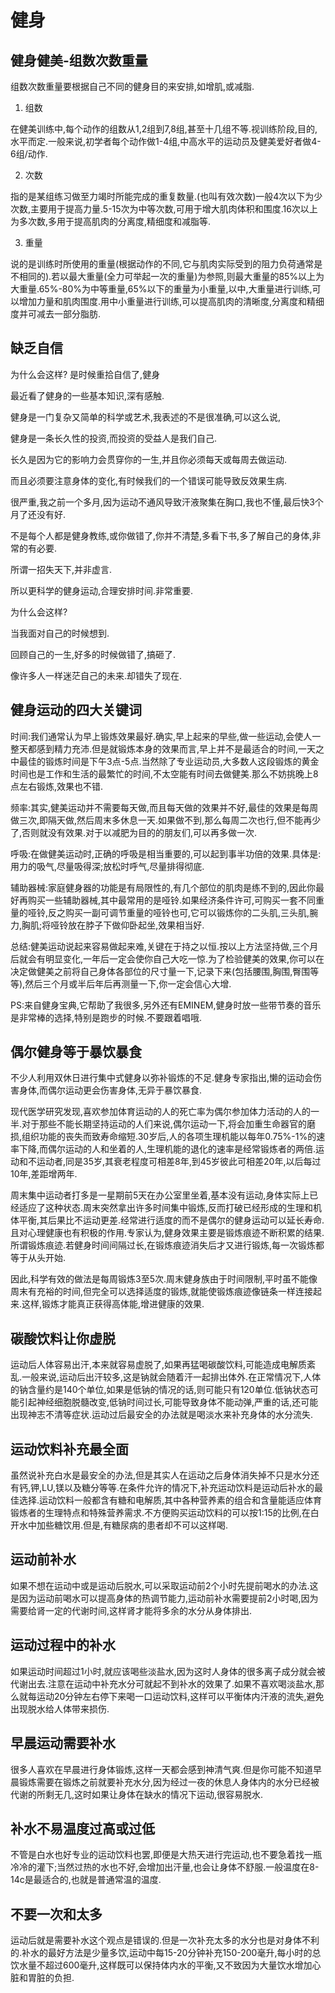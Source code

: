 # 健身

## 健身健美-组数次数重量

组数次数重量要根据自己不同的健身目的来安排,如增肌,或减脂.

1. 组数

在健美训练中,每个动作的组数从1,2组到7,8组,甚至十几组不等.视训练阶段,目的,水平而定.一般来说,初学者每个动作做1-4组,中高水平的运动员及健美爱好者做4-6组/动作.

2. 次数

指的是某组练习做至力竭时所能完成的重复数量.(也叫有效次数)一般4次以下为少次数,主要用于提高力量.5-15次为中等次数,可用于增大肌肉体积和围度.16次以上为多次数,多用于提高肌肉的分离度,精细度和减脂等.

3. 重量

说的是训练时所使用的重量(根据动作的不同,它与肌肉实际受到的阻力负荷通常是不相同的).若以最大重量(全力可举起一次的重量)为参照,则最大重量的85%以上为大重量.65%-80%为中等重量,65%以下的重量为小重量,以中,大重量进行训练,可以增加力量和肌肉围度.用中小重量进行训练,可以提高肌肉的清晰度,分离度和精细度并可减去一部分脂肪.



## 缺乏自信

为什么会这样? 是时候重拾自信了,健身

最近看了健身的一些基本知识,深有感触.

健身是一门复杂又简单的科学或艺术,我表述的不是很准确,可以这么说,

健身是一条长久性的投资,而投资的受益人是我们自己.

长久是因为它的影响力会贯穿你的一生,并且你必须每天或每周去做运动.

而且必须要注意身体的变化,有时候我们的一个错误可能导致反效果生病.

很严重,我之前一个多月,因为运动不通风导致汗液聚集在胸口,我也不懂,最后快3个月了还没有好.

不是每个人都是健身教练,或你做错了,你并不清楚,多看下书,多了解自己的身体,非常的有必要.

所谓一招失天下,并非虚言.

所以更科学的健身运动,合理安排时间.非常重要.

为什么会这样?

当我面对自己的时候想到.

回顾自己的一生,好多的时候做错了,搞砸了.

像许多人一样迷茫自己的未来.却错失了现在.



## 健身运动的四大关键词

时间:我们通常认为早上锻炼效果最好.确实,早上起来的早些,做一些运动,会使人一整天都感到精力充沛.但是就锻炼本身的效果而言,早上并不是最适合的时间,一天之中最佳的锻炼时间是下午3点-5点.当然除了专业运动员,大多数人这段锻炼的黄金时间也是工作和生活的最繁忙的时间,不太空能有时间去做健美.那么不妨挑晚上8点左右锻炼,效果也不错.

频率:其实,健美运动并不需要每天做,而且每天做的效果并不好,最佳的效果是每周做三次,即隔天做,然后周末多休息一天.如果做不到,那么每周二次也行,但不能再少了,否则就没有效果.对于以减肥为目的的朋友们,可以再多做一次.

呼吸:在做健美运动时,正确的呼吸是相当重要的,可以起到事半功倍的效果.具体是:用力的吸气,尽量吸得深;放松时呼气,尽量排得彻底.

辅助器械:家庭健身器的功能是有局限性的,有几个部位的肌肉是练不到的,因此你最好再购买一些辅助器械,其中最常用的是哑铃.如果经济条件许可,可购买一套不同重量的哑铃,反之购买一副可调节重量的哑铃也可,它可以锻炼你的二头肌,三头肌,腕力,胸肌;将哑铃放在脖子下做仰卧起坐,效果相当好.

总结:健美运动说起来容易做起来难,关键在于持之以恒.按以上方法坚持做,三个月后就会有明显变化,一年后一定会使你自己大吃一惊.为了检验健美的效果,你可以在决定做健美之前将自己身体各部位的尺寸量一下,记录下来(包括腰围,胸围,臀围等等),然后三个月或半后年后再测量一下,你一定会信心大增.

PS:来自健身宝典,它帮助了我很多,另外还有EMINEM,健身时放一些带节奏的音乐是非常棒的选择,特别是跑步的时候.不要跟着唱哦.

## 偶尔健身等于暴饮暴食

不少人利用双休日进行集中式健身以弥补锻炼的不足.健身专家指出,懒的运动会伤害身体,而偶尔运动更会伤害身体,无异于暴饮暴食.

现代医学研究发现,喜欢参加体育运动的人的死亡率为偶尔参加体力活动的人的一半.对于那些不能长期坚持运动的人们来说,偶尔运动一下,将会加重生命器官的磨损,组织功能的丧失而致寿命缩短.30岁后,人的各项生理机能以每年0.75%-1%的速率下降,而偶尔运动的人和坐着的人,生理机能的退化的速率是经常锻炼者的两倍.运动和不运动者,同是35岁,其衰老程度可相差8年,到45岁彼此可相差20年,以后每过10年,差距增两年.

周末集中运动者打多是一星期前5天在办公室里坐着,基本没有运动,身体实际上已经适应了这种状态.周末突然拿出许多时间集中锻炼,反而打破已经形成的生理和机体平衡,其后果比不运动更差.经常进行适度的而不是偶尔的健身运动可以延长寿命.且对心理健康也有积极的作用.专家认为,健身效果主要是锻炼痕迹不断积累的结果.所谓锻炼痕迹.若健身时间间隔过长,在锻炼痕迹消失后才又进行锻炼,每一次锻炼都等于从头开始.

因此,科学有效的做法是每周锻炼3至5次.周末健身族由于时间限制,平时虽不能像周末有充裕的时间,但完全可以选择适度的锻炼,就能使锻炼痕迹像链条一样连接起来.这样,锻炼才能真正获得高体能,增进健康的效果.

## 碳酸饮料让你虚脱

运动后人体容易出汗,本来就容易虚脱了,如果再猛喝碳酸饮料,可能造成电解质紊乱.一般来说,运动后出汗较多,这是钠就会随着汗一起排出体外.在正常情况下,人体的钠含量约是140个单位,如果是低钠的情况的话,则可能只有120单位.低钠状态可能引起神经细胞脱髓改变,低钠时间过长,可能导致身体不能动弹,严重的话,还可能出现神志不清等症状.运动过后最安全的办法就是喝淡水来补充身体的水分流失.

## 运动饮料补充最全面

虽然说补充白水是最安全的办法,但是其实人在运动之后身体消失掉不只是水分还有钙,钾,LU,镁以及糖分等等.在条件允许的情况下,补充运动饮料是运动后补水的最佳选择.运动饮料一般都含有糖和电解质,其中各种营养素的组合和含量能适应体育锻炼者的生理特点和特殊营养需求.不方便购买运动饮料的可以按1:15的比例,在白开水中加些糖饮用.但是,有糖尿病的患者却不可以这样喝.

## 运动前补水

如果不想在运动中或是运动后脱水,可以采取运动前2个小时先提前喝水的办法.这是因为运动前喝水可以提高身体的热调节能力,运动前补水需要提前2小时喝,因为需要给肾一定的代谢时间,这样肾才能将多余的水分从身体排出.

## 运动过程中的补水

如果运动时间超过1小时,就应该喝些淡盐水,因为这时人身体的很多离子成分就会被代谢出去.注意在运动中补充水分可就起不到补水的效果了.如果不喜欢喝淡盐水,那么就每运动20分钟左右停下来喝一口运动饮料,这样可以平衡体内汗液的流失,避免出现脱水给人体带来损伤.

## 早晨运动需要补水

很多人喜欢在早晨进行身体锻炼,这样一天都会感到神清气爽.但是你可能不知道早晨锻炼需要在锻炼之前就要补充水分,因为经过一夜的休息人身体内的水分已经被代谢的所剩无几,这时如果让身体在缺水的情况下运动,很容易脱水.

## 补水不易温度过高或过低

不管是白水也好专业的运动饮料也罢,即便是大热天进行完运动,也不要急着找一瓶冷冷的灌下;当然过热的水也不好,会增加出汗量,也会让身体不舒服.一般温度在8-14c是最适合的,也就是普通常温的温度.

## 不要一次和太多

运动后就是需要补水这个观点是错误的.但是一次补充太多的水分也是对身体不利的.补水的最好方法是少量多饮,运动中每15-20分钟补充150-200毫升,每小时的总饮水量不超过600毫升,这样既可以保持体内水的平衡,又不致因为大量饮水增加心脏和胃脏的负担.